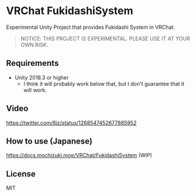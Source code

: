 # VRChat FukidashiSystem

Experimental Unity Project that provides Fukidashi System in VRChat.

> NOTICE: THIS PROJECT IS EXPERIMENTAL. PLEASE USE IT AT YOUR OWN RISK.

## Requirements

- Unity 2018.3 or higher
  - I think it will probably work below that, but I don't guarantee that it will work.

## Video

https://twitter.com/6jz/status/1268547452677885952

## How to use (Japanese)

https://docs.mochizuki.moe/VRChat/FukidashiSystem (WIP)

## License

MIT
